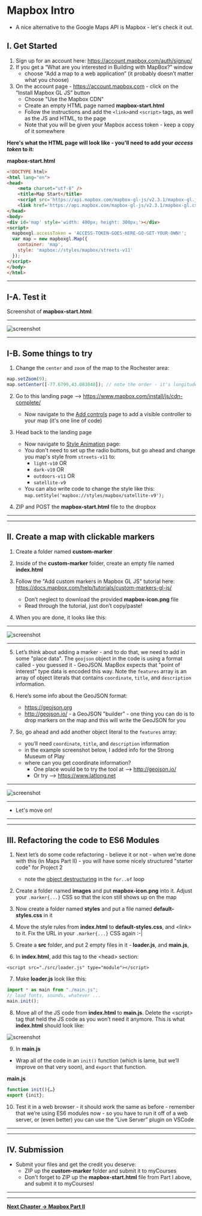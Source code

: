 # Mapbox Intro


- A nice alternative to the Google Maps API is Mapbox - let's check it out.


## I. Get Started

1. Sign up for an account here: https://account.mapbox.com/auth/signup/
2. If you get a “What are you interested in Building with MapBox?” window
    - choose “Add a map to a web application” (it probably doesn’t matter what you choose)
3. On the account page - https://account.mapbox.com - click on the “Install Mapbox GL JS” button
    - Choose "Use the Mapbox CDN"
    - Create an empty HTML page named **mapbox-start.html**
    - Follow the instructions and add the `<link>`and `<script>` tags, as well as the JS and HTML, to the page
    - Note that you will be given your Mapbox access token - keep a copy of it somewhere


**Here's what the HTML page will look like - you'll need to add your *access token* to it:**

**mapbox-start.html**

```html
<!DOCTYPE html>
<html lang="en">
<head>
	<meta charset="utf-8" />
	<title>Map Start</title>
	<script src='https://api.mapbox.com/mapbox-gl-js/v2.3.1/mapbox-gl.js'></script>
	<link href='https://api.mapbox.com/mapbox-gl-js/v2.3.1/mapbox-gl.css' rel='stylesheet' />
</head>
<body>
<div id='map' style='width: 400px; height: 300px;'></div>
<script>
  mapboxgl.accessToken = 'ACCESS-TOKEN-GOES-HERE-GO-GET-YOUR-OWN!';
  var map = new mapboxgl.Map({
    container: 'map',
    style: 'mapbox://styles/mapbox/streets-v11'
  });
</script>
</body>
</html>
```

<hr>

## I-A. Test it

Screenshot of **mapbox-start.html**:

<hr>

![screenshot](./_images/_map-images/maps-1.jpg)

<hr>

## I-B. Some things to try

1) Change the `center` and `zoom` of the map to the Rochester area:

```js
map.setZoom(9);
map.setCenter([-77.6799,43.083848]); // note the order - it's longitude,latitude - which is opposite of Google Maps
```

2) Go to this landing page --> https://www.mapbox.com/install/js/cdn-complete/
    - Now navigate to the [Add controls](https://docs.mapbox.com/mapbox-gl-js/example/navigation/) page to add a visible controller to your map (it's one line of code)

3) Head back to the landing page
    - Now navigate to [Style Animation](https://docs.mapbox.com/mapbox-gl-js/example/setstyle/) page:
    - You don't need to set up the radio buttons, but go ahead and change you map's style from  `streets-v11` to: 
      - `light-v10` OR
      - `dark-v10` OR
      - `outdoors-v11` OR
      - `satellite-v9`
    - You can also write code to change the style like this: `map.setStyle('mapbox://styles/mapbox/satellite-v9');`
  
4) ZIP and POST the **mapbox-start.html** file to the dropbox

<hr><hr>

## II. Create a map with clickable markers

1) Create a folder named **custom-marker**

2) Inside of the **custom-marker** folder, create an empty file named **index.html**

3) Follow the "Add custom markers in Mapbox GL JS" tutorial here: https://docs.mapbox.com/help/tutorials/custom-markers-gl-js/
    - Don’t neglect to download the provided **mapbox-icon.png** file
    - Read through the tutorial, just don’t copy/paste!
    
4) When you are done, it looks like this:

<hr>

![screenshot](./_images/_map-images/maps-2.jpg)

<hr>

5) Let’s think about adding a marker - and to do that, we need to add in some "place data". The `geojson` object in the code is using a format called - you guessed it - GeoJSON. MapBox expects that "point of interest" type data is encoded this way. Note the `features` array is an array of object literals that contains `coordinate`, `title`, and `description` information.

6) Here’s some info about the GeoJSON format: 
    - https://geojson.org
    - http://geojson.io/ - a GeoJSON "builder" - one thing you can do is to drop markers on the map and this will write the GeoJSON for you 

7) So, go ahead and add another object literal to the `features` array:
    - you’ll need `coordinate`, `title`, and `description` information
    - in the example screenshot below, I added info for the Strong Museum of Play
    - where can you get coordinate information? 
      - One place would be to try the tool at --> http://geojson.io/ 
      - Or try --> https://www.latlong.net


<hr>

![screenshot](./_images/_map-images/maps-3.jpg)

<hr>

- Let's move on!

<hr><hr>

## III. Refactoring the code to ES6 Modules

1) Next let’s do some code refactoring - believe it or not - when we're done with this (in Maps Part II) - you will have some nicely structured "starter code" for Project 2

    - note the [object destructuring](https://developer.mozilla.org/en-US/docs/Web/JavaScript/Reference/Operators/Destructuring_assignment) in the `for..of` loop

2) Create a folder named **images** and put **mapbox-icon.png**  into it. Adjust your `.marker{...}` CSS so that the icon still shows up on the map

3) Now create a folder named **styles** and put a file named **default-styles.css** in it

4) Move the style rules from **index.html** to **default-styles.css**, and &lt;link> to it. Fix the URL in your `.marker{...}` CSS again :-|

5) Create a **src** folder, and put 2 empty files in it - **loader.js**, and **main.js**,

6) In **index.html**, add this tag to the &lt;head> section:

`<script src="./src/loader.js" type="module"></script>`

7) Make **loader.js** look like this:

```js
import * as main from "./main.js";
// load fonts, sounds, whatever ...
main.init();
```

8) Move all of the JS code from **index.html** to **main.js**. Delete the &lt;script> tag that held the JS code as you won’t need it anymore. This is what **index.html** should look like:

![screenshot](./_images/_map-images/maps-4.jpg)

9) In **main.js**

- Wrap all of the code in an `init()` function (which is lame, but we’ll improve on that very soon), and `export` that function.

**main.js**

```js
function init(){…}
export {init};
```

10) Test it in a web browser - it should work the same as before - remember that we’re using ES6 modules now - so you have to run it off of a web server, or (even better) you can use the “Live Server” plugin on VSCode


<hr><hr>

## IV. Submission

- Submit your files and get the credit you deserve:
  - ZIP up the **custom-marker** folder and submit it to myCourses
  - Don't forget to ZIP up the **mapbox-start.html** file from Part I above, and submit it to myCourses!


<hr><hr>

**[Next Chapter -> Mapbox Part II](HW-mapbox-2.md)**



